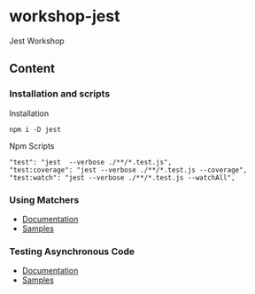 # workshop-jest
Jest Workshop

## Content

### Installation and scripts

Installation

```
npm i -D jest
```

Npm Scripts

```
"test": "jest  --verbose ./**/*.test.js",
"test:coverage": "jest --verbose ./**/*.test.js --coverage",
"test:watch": "jest --verbose ./**/*.test.js --watchAll",
```


### Using Matchers

- [Documentation](https://jestjs.io/docs/en/using-matchers)
- [Samples](__test__/matchers.test.js)

### Testing Asynchronous Code

- [Documentation](https://jestjs.io/docs/en/asynchronous)
- [Samples](__test__/async_code.test.js)
